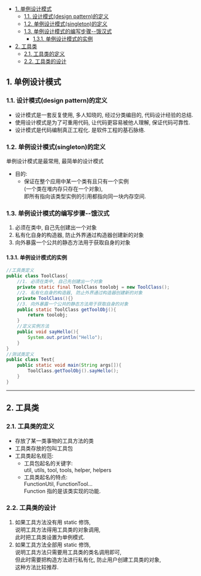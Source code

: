 <!-- TOC -->

- [1. 单例设计模式](#1-单例设计模式)
  - [1.1. 设计模式(design pattern)的定义](#11-设计模式design-pattern的定义)
  - [1.2. 单例设计模式(singleton)的定义](#12-单例设计模式singleton的定义)
  - [1.3. 单例设计模式的编写步骤--饿汉式](#13-单例设计模式的编写步骤--饿汉式)
    - [1.3.1. 单例设计模式的实例](#131-单例设计模式的实例)
- [2. 工具类](#2-工具类)
  - [2.1. 工具类的定义](#21-工具类的定义)
  - [2.2. 工具类的设计](#22-工具类的设计)

<!-- /TOC -->

## 1. 单例设计模式

### 1.1. 设计模式(design pattern)的定义
- 设计模式是一套反复使用, 多人知晓的, 经过分类编目的, 代码设计经验的总结.  
- 使用设计模式是为了可重用代码, 让代码更容易被他人理解, 保证代码可靠性.  
- 设计模式是代码编制真正工程化. 是软件工程的基石脉络.

### 1.2. 单例设计模式(singleton)的定义
单例设计模式是最常用, 最简单的设计模式
- 目的:  
  - 保证在整个应用中某一个类有且只有一个实例  
    (一个类在堆内存只存在一个对象),  
    即所有指向该类型实例的引用都指向同一块内存空间.

### 1.3. 单例设计模式的编写步骤--饿汉式
1. 必须在类中, 自己先创建出一个对象
2. 私有化自身的构造器, 防止外界通过构造器创建新的对象
3. 向外暴露一个公共的静态方法用于获取自身的对象

#### 1.3.1. 单例设计模式的实例  
```java
//工具类定义
public class ToolClass{
    //1. 必须在类中, 自己先创建出一个对象
    private static final ToolClass toolobj = new ToolClass();
    //2. 私有化自身的构造器, 防止外界通过构造器创建新的对象
    private ToolClass(){}
    //3. 向外暴露一个公共的静态方法用于获取自身的对象
    public static ToolClass getToolObj(){
        return toolobj;
    }
    //定义实例方法
    public void sayHello(){
        System.out.println("Hello");
    }
}
//测试类定义
public class Test{
    public static void main(String args[]){
        ToolClass.getToolObj().sayHello();
    }
}
```

****

## 2. 工具类

### 2.1. 工具类的定义
- 存放了某一类事物的工具方法的类
- 工具类存放的包叫工具包
- 工具类起名规范:    
  - 工具包起名的关键字:    
    util, utils, tool, tools, helper, helpers
  - 工具类起名的特点:  
    FunctionUtil, FunctionTool...  
    Function 指的是该类实现的功能.

### 2.2. 工具类的设计
1. 如果工具方法没有用 static 修饰,  
   说明工具方法得用工具类的对象调用,   
   此时把工具类设置为单例模式.
2. 如果工具方法全部用 static 修饰,  
   说明工具方法只需要用工具类的类名调用即可,  
   但此时需要把构造方法进行私有化, 防止用户创建工具类的对象,  
   这种方法比较推荐.
